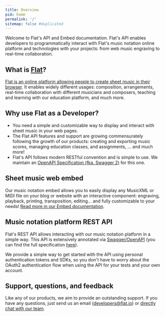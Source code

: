 ```yaml
---
title: Overview
pid: home
permalink: '/'
sitemap: false #duplicated
---
```


Welcome to Flat's API and Embed documentation. Flat's API enables developers to programmatically interact with Flat's music notation online platform and technologies with your projects: from web music engraving to real-time collaboration.

## What is [Flat](https://flat.io)?

[Flat is an online platform allowing people to create sheet music in their browser](https://flat.io). It enables widely different usages: composition, arrangements, real-time collaboration with different musicians and composers, teaching and learning with our education platform, and much more.

## Why use Flat as a Developer?

* You need a simple and customizable way to display and interact with sheet music in your web pages.
* The Flat API features and support are growing commensurately following the growth of our products: creating and exporting music scores, managing education classes, and assignments, ... and much more!
* Flat's API follows modern RESTful convention and is simple to use. We maintain an [OpenAPI Specification (fka. Swagger 2)](https://flat.io/developers/api/reference) for this one.

## Sheet music web embed

Our music notation embed allows you to easily display any MusicXML or MIDI file on your blog or website with an interactive component: engraving, playback, printing, transposition, editing... and fully customizable to your needs! [Read more in our Embed documentation](embed).

## Music notation platform REST API

Flat's REST API allows interacting with our music notation platform in a simple way. This API is extensively annotated via [Swagger/OpenAPI](https://openapis.org) (you can find the full specification [here](https://flat.io/developers/api/reference)).

We provide a simple way to get started with the API using personal authentication tokens and SDKs, so you don't have to worry about the OAuth2 authentication flow when using the API for your tests and your own account.

## Support, questions, and feedback

Like any of our products, we aim to provide an outstanding support. If you have any questions, just send us an email ([developers@flat.io](mailto:developers@flat.io)) or [directly chat with our team](https://flat.io/support).

